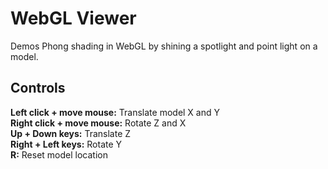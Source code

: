 # WebGL Viewer
Demos Phong shading in WebGL by shining a spotlight and point light on a model.

## Controls
**Left click + move mouse:** Translate model X and Y<br>
**Right click + move mouse:** Rotate Z and X<br>
**Up + Down keys:** Translate Z<br>
**Right + Left keys:** Rotate Y<br>
**R:** Reset model location<br>
